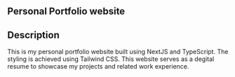 ## Personal Portfolio website

## Description

This is my personal portfolio website built using NextJS and TypeScript. The styling is achieved using Tailwind CSS. This website serves as a degital resume to showcase my projects and related work experience.
